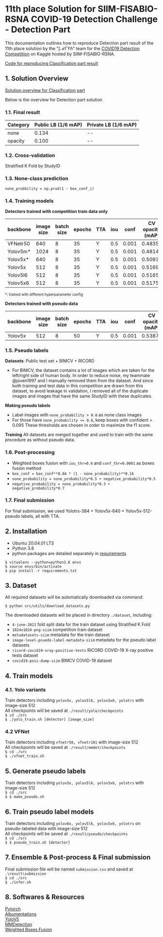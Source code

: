 # 11th place Solution for SIIM-FISABIO-RSNA COVID-19 Detection Challenge - Detection Part
This documentation outlines how to reproduce Detection part result of the 11th place solution by the "∫ℳΓϒℏ" team for the [COVID19 Detection Competition](https://www.kaggle.com/c/siim-covid19-detection/overview) on Kaggle hosted by SIIM-FISABIO-RSNA. 

[Code for reproducing Classification part result](https://github.com/ChenYingpeng/pl-siim-covid19-detection)

## 1. Solution Overview
[Solution overview for Classification part](https://www.kaggle.com/c/siim-covid19-detection/discussion/263701)

Below is the overview for Detection part solution

### 1.1. Final result

| Category | Public LB (1/6 mAP) | Private LB (1/6 mAP)|
| --- | --- | --- |
| none | 0.134 | -- |
| opacity | 0.100 | -- |

### 1.2. Cross-validation

Stratified K Fold by StudyID

### 1.3. None-class prediction

`none_probbility = np.prod(1 - box_conf_i)`

### 1.4. Training models

**Detectors trained with competition train data only**

| backbone | image size | batch size | epochs | TTA | iou | conf | CV opacity (mAP) | CV none (mAP) |
| --- | --- | --- | --- | --- | --- | --- | --- | --- |
| VFNetr50| 640 | 8 | 35 | Y | 0.5 | 0.001 | 0.48358 | 0.23121 |
| Yolov5m\* | 1024 | 8 | 35 | Y | 0.5 | 0.001 | 0.48148 | 0.76216 |
| Yolov5x\* | 640 | 8 | 35 | Y | 0.5 | 0.001 | 0.50930| -- |
| Yolov5x | 512 | 8 | 35 | Y | 0.5 | 0.001 | 0.51690 | 0.78192 |
| Yolov5l6 | 512 | 8 | 35 | Y | 0.5 | 0.001 | 0.51650 | 0.78190 |
| Yolov5x6 | 512 | 8 | 35 | Y | 0.5 | 0.001 | 0.51754 | 0.77820 |

<sub>\*: trained with different hyperparameter config<sub>

**Detectors trained with pseudo data**

| backbone | image size | batch size | epochs | TTA | iou | conf | CV opacity (mAP) | CV none (mAP) |
| --- | --- | --- | --- | --- | --- | --- | --- | --- |
| Yolov5x | 512| 8 | 50 | Y | 0.5 | 0.001 | 0.53870 | 0.79028 |

### 1.5. Pseudo labels

**Datasets**: Public test set + BIMCV + RICORD
- For BIMCV, the dataset contains a lot of images which are taken for the left/right side of human body. In order to reduce noise, my teammate @joven1997 and I manually removed them from the dataset. And since both training and test data in this competition are drawn from this dataset, to avoid leakage in validation, I removed all of the duplicate images and images that have the same StudyID with these duplicates.

**Making pseudo labels**
- Label images with `none_probability > 0.6` as none class images
- For those have `none_probability <= 0.6`, keep boxes with confident > 0.095
These thresholds are chosen in order to maximize the f1 score.

**Training**
All datasets are merged together and used to train with the same procedure as without pseudo data.

### 1.6. Post-processing

- Weighted boxes fusion with `iou_thr=0.6` and `conf_thr=0.0001` as boxes fusion method
- `box_conf = box_conf**0.84 * (1 - none_probability)**0.16`
- `none_probability = none_probability*0.5 + negative_probability*0.5`
- `negative_probability = none_probability*0.3 + negative_probability*0.7`

### 1.7. Final submission

For final submission, we used Yolotrs-384 + Yolov5x-640 + Yolov5x-512-pseudo labels, all with TTA.

## 2. Installation
- Ubuntu 20.04.01 LTS
- Python 3.8
- python packages are detailed separately in [requirements](https://github.com/dungnb1333/SIIM-COVID19-Detection/blob/main/requirements.txt)
```
$ vitualenv --python=python3.8 envs
$ source envs/bin/activate
$ pip install -r requirements.txt
```

## 3. Dataset
All required datasets will be automatically downloaded via command:
```
$ python src/utils/download_datasets.py
```
The downloaded datasets will be placed in directory ```./dataset```, including:

- ```4-june-2021``` fold split data for the train dataset using Stratified K Fold
- ```1024x1024-png-siim``` competition train dataset
- ```metadatasets-siim``` metadata for the train dataset
- ```image-level-psuedo-label-metadata-siim``` metadata for the pseudo label datasets
- ```ricord-covid19-xray-positive-tests``` RICORD COVID-19 X-ray positive tests dataset
- ```covid19-posi-dump-siim``` BIMCV COVID-19 dataset

## 4. Train models
### 4.1. Yolo variants
Train detectors including ```yolov5x, yolov5l6, yolov5x6, yolotrs``` with image-size 512\
All checkpoints will be saved at ```./result/yolo/checkpoints```\
```$ cd ./src```\
```$ ./yolo_train.sh [detector] [image_size]```

### 4.2 VFNet
Train detectors including ```vfnetr50, vfnetr101``` with image-size 512\
All checkpoints will be saved at ```./result/mmdet/checkpoints```\
```$ cd ./src```\
```$ ./vfnet_train.sh```

## 5. Generate pseudo labels
Train detectors including ```yolov5x, yolov5l6, yolov5x6, yolotrs``` with image-size 512\
```$ cd ./src```\
```$ $ make_pseudo.sh```

## 6. Train pseudo label models
Train detectors including ```yolov6x, yolov5l6, yolov5x6, yolotrs``` on pseudo-labeled data with image-size 512\
All checkpoints will be saved at ```./result/pseudo/checkpoints```\
```$ cd ./src```\
```$ $ pseudo_train.sh [detector]```

## 7. Ensemble & Post-process & Final submission
Final submission file will be named ```submission.csv``` and saved at ```.\result\submission```\
```$ cd ./src```\
```$ ./infer.sh```

## 8. Softwares & Resources
[Pytorch](https://github.com/pytorch/pytorch)\
[Albumentations](https://github.com/albumentations-team/albumentations)\
[YoloV5](https://github.com/ultralytics/yolov5)\
[MMDetection](https://github.com/open-mmlab/mmdetection)\
[Weighted Boxes Fusion](https://github.com/ZFTurbo/Weighted-Boxes-Fusion)
